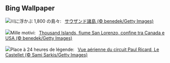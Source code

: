 ## Bing Wallpaper
![](https://www.bing.com/th?id=OHR.ThousandIslands_JA-JP7633482914_UHD.jpg&w=1000)川に浮かぶ 1,800 の島々:&nbsp;&ensp;[サウザンド諸島 (© benedek/Getty Images)](https://www.bing.com/th?id=OHR.ThousandIslands_JA-JP7633482914_UHD.jpg)
<br><br/>
![](https://www.bing.com/th?id=OHR.ThousandIslands_IT-IT3559325500_UHD.jpg&w=1000)Mille motivi:&nbsp;&ensp;[Thousand Islands, fiume San Lorenzo, confine tra Canada e USA (© benedek/Getty Images)](https://www.bing.com/th?id=OHR.ThousandIslands_IT-IT3559325500_UHD.jpg)
<br><br/>
![](https://www.bing.com/th?id=OHR.BolDor_FR-FR4058003205_UHD.jpg&w=1000)Place à 24 heures de légende:&nbsp;&ensp;[Vue aérienne du circuit Paul Ricard, Le Castellet (© Sami Sarkis/Getty Images)](https://www.bing.com/th?id=OHR.BolDor_FR-FR4058003205_UHD.jpg)
<br><br/>
